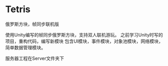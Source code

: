 # Tetris
俄罗斯方块，帧同步联机版

使用Unity编写的帧同步俄罗斯方块，支持双人联机游玩。
之前学习Unity时写的项目，重构代码，编写新模块
包含UI模块，事件模块，对象池模块，网络模块，简单数据管理模块。

服务器工程在Server文件夹下

